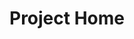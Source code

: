 ---
home: true
icon: home
title: Project Home
heroImage: logo.png
heroText: ThirtyLi-Wiki
tagline: Thirty_Li的个人Wiki✨
actions:
  - text: 开始✨
    icon: lightbulb
    link: ./demo/
    type: primary

  - text: home
    icon: home
    link: ./guide/
    
features:
  - title: 算法
    icon: lightbulb
    details: Including icon support, fullscreen button, etc.
    link:
    
  - title: 项目
    icon: star
    details: Including icon support, fullscreen button, etc.
    link:

  - title: 题解
    icon: book-open
    details: Including icon support, fullscreen button, etc.
    link: ./guide/

  - title: 博客
    icon: blog
    details: Including icon support, fullscreen button, etc.
    link:

  - title: 文档
    icon: file
    details: Including icon support, fullscreen button, etc.
    link:

copyright: false
footer: MIT Licensed | Copyright © 2024-present Thirty_Li
---